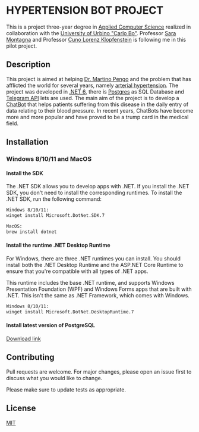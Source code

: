 # HYPERTENSION BOT PROJECT
This is a project three-year degree in [Applied Computer Science](https://informatica.uniurb.it/) realized in collaboration with the [University of Urbino "Carlo Bo"](https://www.uniurb.it/). Professor [Sara Montagna](https://www.uniurb.it/persone/sara-montagna) and Professor [Cuno Lorenz Klopfenstein](https://www.uniurb.it/persone/cuno-klopfenstein) is following me in this pilot project.

## Description
This project is aimed at helping [Dr. Martino Pengo](https://www.auxologico.it/equipe/dott-martino-pengo) and the problem that has afflicted the world for several years, namely [arterial hypertension](https://www.marionegri.it/magazine/ipertensione-arteriosa?gclid=CjwKCAiA85efBhBbEiwAD7oLQOezC4HCCgRSeiOY6Uz37gq6RZE-66ushhO-qMO1IpgHw4-OOYTKNhoCA3cQAvD_BwE). The project was developed in [.NET 6](https://dotnet.microsoft.com/en-us/), there is [Postgres](https://www.postgresql.org/) as SQL Database and [Telegram API](https://core.telegram.org/) lets are used.
The main aim of the project is to develop a [ChatBot](https://www.oracle.com/it/chatbots/what-is-a-chatbot/) that helps patients suffering from this disease in the daily entry of data relating to their blood pressure. In recent years, ChatBots have become more and more popular and have proved to be a trump card in the medical field.

## Installation
### Windows 8/10/11 and MacOS
#### Install the SDK
The .NET SDK allows you to develop apps with .NET. If you install the .NET SDK, you don't need to install the corresponding runtimes. To install the .NET SDK, run the following command:

```bash
Windows 8/10/11:
winget install Microsoft.DotNet.SDK.7
```

```bash
MacOS:
brew install dotnet
```

#### Install the runtime .NET Desktop Runtime
For Windows, there are three .NET runtimes you can install. You should install both the .NET Desktop Runtime and the ASP.NET Core Runtime to ensure that you're compatible with all types of .NET apps.

This runtime includes the base .NET runtime, and supports Windows Presentation Foundation (WPF) and Windows Forms apps that are built with .NET. This isn't the same as .NET Framework, which comes with Windows.

```bash 
Windows 8/10/11:
winget install Microsoft.DotNet.DesktopRuntime.7
```

#### Install latest version of PostgreSQL
[Download link](https://www.postgresql.org/download/)

## Contributing

Pull requests are welcome. For major changes, please open an issue first
to discuss what you would like to change.

Please make sure to update tests as appropriate.

## License

[MIT](https://choosealicense.com/licenses/mit/)
